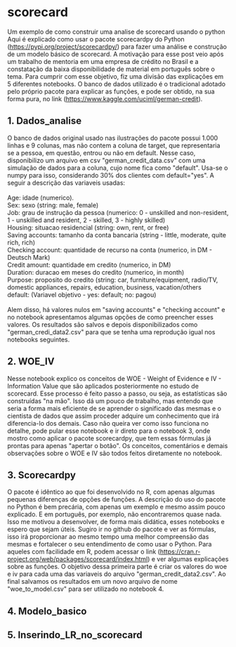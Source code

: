 # scorecard
Um exemplo de como construir uma analise de scorecard usando o python
Aqui é explicado como usar o pacote scorecardpy do Python (https://pypi.org/project/scorecardpy/) para fazer uma análise e construção de um modelo básico de scorecard. A motivação para esse post veio após um trabalho de mentoria em uma empresa de crédito no Brasil e a constatação da baixa disponibilidade de material em português sobre o tema. Para cumprir com esse objetivo, fiz uma divisão das explicações em 5 diferentes notebooks. O banco de dados utilizado é o tradicional adotado pelo próprio pacote para explicar as funções, e pode ser obtido, na sua forma pura, no link (https://www.kaggle.com/uciml/german-credit).

## 1. Dados_analise
   O banco de dados original usado nas ilustrações do pacote possui 1.000 linhas e 9 colunas, mas não contem a coluna de target, que representaria se a pessoa, em questão, entrou ou não em default. Nesse caso, disponibilizo um arquivo em csv "german_credit_data.csv" com uma simulação de dados para a coluna, cujo nome fica como "default". Usa-se o numpy para isso, considerando 30% dos clientes com default="yes". A seguir a descrição das variaveis usadas:  <br>
   <br>
Age: idade (numerico). <br>
Sex: sexo (string: male, female) <br>
Job: grau de instrução da pessoa (numerico: 0 - unskilled and non-resident, 1 - unskilled and resident, 2 - skilled, 3 - highly skilled) <br>
Housing: situacao residencial (string: own, rent, or free) <br>
Saving accounts: tamanho da conta bancaria (string - little, moderate, quite rich, rich) <br>
Checking account: quantidade de recurso na conta (numerico, in DM - Deutsch Mark) <br>
Credit amount: quantidade em credito (numerico, in DM) <br>
Duration: duracao em meses do credito (numerico, in month) <br>
Purpose: proposito do credito (string: car, furniture/equipment, radio/TV, domestic appliances, repairs, education, business, vacation/others <br>
default: (Variavel objetivo - yes: default; no: pagou) <br>
<br>
  Alem disso, há valores nulos em "saving accounts" e "checking account" e no notebook apresentamos algumas opções de como preencher esses valores. Os resultados são salvos e depois disponibilizados como "german_credi_data2.csv" para que se tenha uma reprodução igual nos notebooks seguintes. 
   
## 2. WOE_IV
   Nesse notebook explico os conceitos de WOE - Weight of Evidence e IV - Information Value que são aplicados posteriormente no estudo de scorecard. Esse processo é feito passo a passo, ou seja, as estatísticas são construídas "na mão". Isso dá um pouco de trabalho, mas entendo que seria a forma mais eficiente de se aprender o significado das mesmas e o cientista de dados que assim proceder adquire um conhecimento que irá diferencia-lo dos demais. Caso não queira ver como isso funciona no detalhe, pode pular esse notebook e ir direto para o notebook 3, onde mostro como aplicar o pacote scorecardpy, que tem essas fórmulas já prontas para apenas "apertar o botão".
   Os conceitos, comentários e demais observações sobre o WOE e IV são todos feitos diretamente no notebook.
   
## 3. Scorecardpy
   O pacote é idêntico ao que foi desenvolvido no R, com apenas algumas pequenas diferenças de opções de funções. A descrição do uso do pacote no Python é bem precária, com apenas um exemplo e mesmo assim pouco explicado. E em português, por exemplo, não encontraremos quase nada. Isso me motivou a desenvolver, de forma mais didática, esses notebooks e espero que sejam úteis. Sugiro ir no github do pacote e ver as fórmulas, isso irá proporcionar ao mesmo tempo uma melhor compreensão das mesmas e fortalecer o seu entendimento de como usar o Python. Para aqueles com facilidade em R, podem acessar o link (https://cran.r-project.org/web/packages/scorecard/index.html) e ver algumas explicações sobre as funções. O objetivo dessa primeira parte é criar os valores do woe e iv para cada uma das variaveis do arquivo "german_credit_data2.csv". Ao final salvamos os resultados em um novo arquivo de nome "woe_to_model.csv" para ser utilizado no notebook 4.

## 4. Modelo_basico


## 5. Inserindo_LR_no_scorecard
